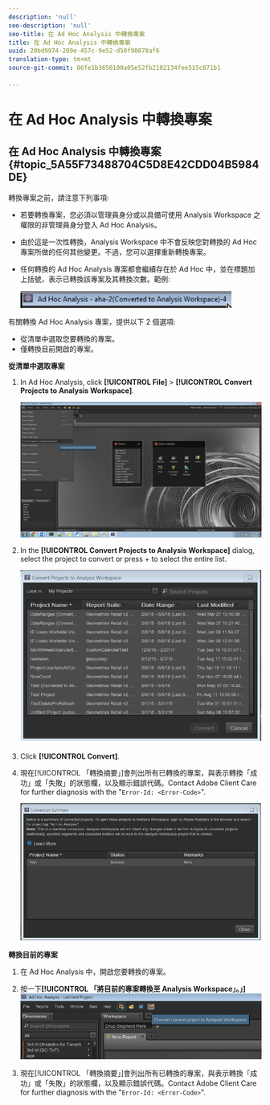 ```yaml
---
description: 'null'
seo-description: 'null'
seo-title: 在 Ad Hoc Analysis 中轉換專案
title: 在 Ad Hoc Analysis 中轉換專案
uuid: 20bd9974-209e-457c-9e52-d50f90078af6
translation-type: tm+mt
source-git-commit: 86fe1b3650100a05e52fb2102134fee515c871b1

---
```



# 在 Ad Hoc Analysis 中轉換專案

## 在 Ad Hoc Analysis 中轉換專案 {#topic_5A55F73488704C5D8E42CDD04B5984DE}

轉換專案之前，請注意下列事項: 

* 若要轉換專案，您必須以管理員身分或以具備可使用 Analysis Workspace 之權限的非管理員身分登入 Ad Hoc Analysis。
* 由於這是一次性轉換，Analysis Workspace 中不會反映您對轉換的 Ad Hoc 專案所做的任何其他變更。不過，您可以選擇重新轉換專案。
* 任何轉換的 Ad Hoc Analysis 專案都會繼續存在於 Ad Hoc 中，並在標題加上括號，表示已轉換該專案及其轉換次數。範例:

   ![](assets/aha_title_converted.png)

有關轉換 Ad Hoc Analysis 專案，提供以下 2 個選項: 

* 從清單中選取您要轉換的專案。
* 僅轉換目前開啟的專案。

**從清單中選取專案**

1. In Ad Hoc Analysis, click **[!UICONTROL File]** &gt; **[!UICONTROL Convert Projects to Analysis Workspace]**.

   ![](assets/aha2aw_convert.png)

1. In the **[!UICONTROL Convert Projects to Analysis Workspace]** dialog, select the project to convert or press  +  to select the entire list.

   ![](assets/aha2aw_projects.png)

1. Click **[!UICONTROL Convert]**.
1. 現在[!UICONTROL 「轉換摘要」]會列出所有已轉換的專案，與表示轉換「成功」或「失敗」的狀態欄，以及顯示錯誤代碼。Contact Adobe Client Care for further diagnosis with the "`Error-Id: <Error-Code>`".

   ![](assets/export_summary.png)

**轉換目前的專案**

1. 在 Ad Hoc Analysis 中，開啟您要轉換的專案。
1. 按一下&#x200B;**[!UICONTROL 「將目前的專案轉換至 Analysis Workspace」。」]**![](assets/export_current.png)

1. 現在[!UICONTROL 「轉換摘要」]會列出所有已轉換的專案，與表示轉換「成功」或「失敗」的狀態欄，以及顯示錯誤代碼。Contact Adobe Client Care for further diagnosis with the "`Error-Id: <Error-Code>`".
